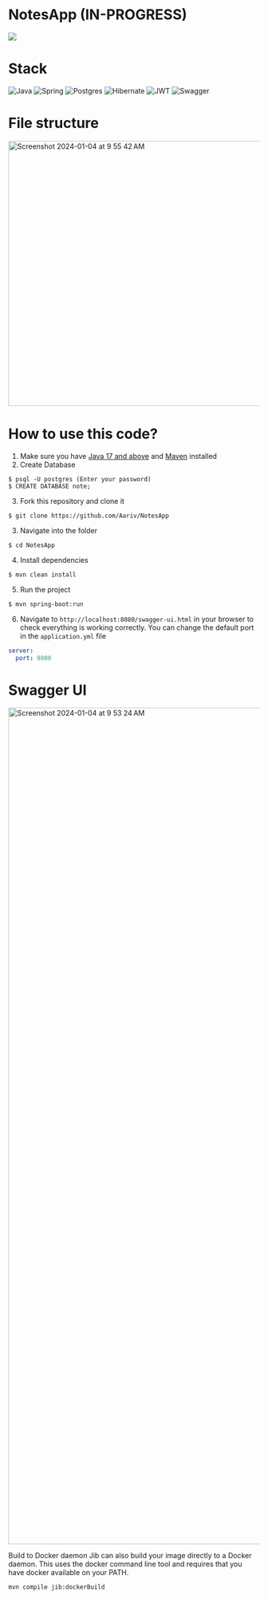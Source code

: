 # NotesApp (IN-PROGRESS)
![](https://img.shields.io/badge/build-success-brightgreen.svg)

# Stack

![Java](https://img.shields.io/badge/java-%23ED8B00.svg?style=for-the-badge&logo=openjdk&logoColor=white)
![Spring](https://img.shields.io/badge/spring-%236DB33F.svg?style=for-the-badge&logo=spring&logoColor=white)
![Postgres](https://img.shields.io/badge/postgres-%23316192.svg?style=for-the-badge&logo=postgresql&logoColor=white)
![Hibernate](https://img.shields.io/badge/Hibernate-59666C?style=for-the-badge&logo=Hibernate&logoColor=white)
![JWT](https://img.shields.io/badge/JWT-black?style=for-the-badge&logo=JSON%20web%20tokens)
![Swagger](https://img.shields.io/badge/-Swagger-%23Clojure?style=for-the-badge&logo=swagger&logoColor=white)

# File structure

<img width="530" alt="Screenshot 2024-01-04 at 9 55 42 AM" src="https://github.com/Aariv/NotesApp/assets/11393142/7556bc89-9ebc-4af0-bccf-a74c724666d8">

# How to use this code?

1. Make sure you have [Java 17 and above](https://www.java.com/download/) and [Maven](https://maven.apache.org) installed
2. Create Database
```
$ psql -U postgres (Enter your password)
$ CREATE DATABASE note;
```
3. Fork this repository and clone it
  
```
$ git clone https://github.com/Aariv/NotesApp
```

3. Navigate into the folder  

```
$ cd NotesApp
```

4. Install dependencies

```
$ mvn clean install
```

5. Run the project

```
$ mvn spring-boot:run
```

6. Navigate to `http://localhost:8080/swagger-ui.html` in your browser to check everything is working correctly. You can change the default port in the `application.yml` file

```yml
server:
  port: 8080
```
# Swagger UI
<img width="1674" alt="Screenshot 2024-01-04 at 9 53 24 AM" src="https://github.com/Aariv/NotesApp/assets/11393142/0282bcf4-b3f2-4c72-8909-5c4302628ecf">

Build to Docker daemon
Jib can also build your image directly to a Docker daemon. This uses the docker command line tool and requires that you have docker available on your PATH.
```
mvn compile jib:dockerBuild
```
